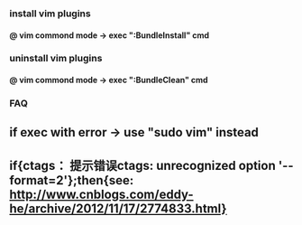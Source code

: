 ### install vim plugins
#### @ vim commond mode -> exec ":BundleInstall" cmd

### uninstall vim plugins
#### @ vim commond mode -> exec ":BundleClean" cmd

### FAQ
## if exec with error -> use "sudo vim" instead 
## if{ctags： 提示错误ctags: unrecognized option '--format=2'};then{see: http://www.cnblogs.com/eddy-he/archive/2012/11/17/2774833.html}

